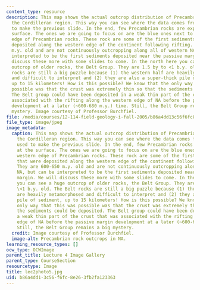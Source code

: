 ```yaml
---
content_type: resource
description: This map shows the actual outcrop distribution of Precambrian rocks in
  the Cordilleran region. This way you can see where the data comes from that we used
  to make the previous slide. In the end, few Precambrian rocks are exposed at the
  surface. The ones we are going to focus on are the blue ones next to the western
  edge of Precambrian rocks. These rock are some of the first sediments that were
  deposited along the western edge of the continent following rifting. They are 600-650
  m.y. old and are not continuously outcropping along all of western NA, but can be
  interpreted to be the first sediments deposited near the passive margin. We will
  discuss these more with some slides to come. In the north here you can see a huge
  outcrop of older rocks, the Belt Group. They are 1.5 by to <1 b.y. old. The Belt
  rocks are still a big puzzle because (1) the western half are heavily metamorphosed
  and difficult to interpret and (2) they are also a super-thick pile of sediment,
  up to 15 kilometers! How is this possible? We know that the only way that this was
  possible was that the crust was extremely thin so that the sediments could be deposited.
  The Belt group could have been deposited in a weak thin part of the crust that was
  associated with the rifting along the western edge of NA before the passive margin
  development at a later (~600-680 m.y.) time. Still, the Belt Group remains a big
  mystery. Image courtesy of Professor Burchfiel.
file: /media/courses/12-114-field-geology-i-fall-2005/b86a4dd13c56f6fc8e263fb2fa123363_lec2photo5.jpg
file_type: image/jpeg
image_metadata:
  caption: This map shows the actual outcrop distribution of Precambrian rocks in
    the Cordilleran region. This way you can see where the data comes from that we
    used to make the previous slide. In the end, few Precambrian rocks are exposed
    at the surface. The ones we are going to focus on are the blue ones next to the
    western edge of Precambrian rocks. These rock are some of the first sediments
    that were deposited along the western edge of the continent following rifting.
    They are 600-650 m.y. old and are not continuously outcropping along all of western
    NA, but can be interpreted to be the first sediments deposited near the passive
    margin. We will discuss these more with some slides to come. In the north here
    you can see a huge outcrop of older rocks, the Belt Group. They are 1.5 by to
    \<1 b.y. old. The Belt rocks are still a big puzzle because (1) the western half
    are heavily metamorphosed and difficult to interpret and (2) they are also a super-thick
    pile of sediment, up to 15 kilometers! How is this possible? We know that the
    only way that this was possible was that the crust was extremely thin so that
    the sediments could be deposited. The Belt group could have been deposited in
    a weak thin part of the crust that was associated with the rifting along the western
    edge of NA before the passive margin development at a later (~600-680 m.y.) time.
    Still, the Belt Group remains a big mystery.
  credit: Image courtesy of Professor Burchfiel.
  image-alt: Precambrian rock outcrops in NA.
learning_resource_types: []
ocw_type: OCWImage
parent_title: Lecture 4 Image Gallery
parent_type: CourseSection
resourcetype: Image
title: lec2photo5.jpg
uid: b86a4dd1-3c56-f6fc-8e26-3fb2fa123363
---
```

